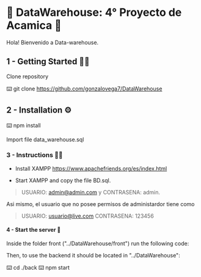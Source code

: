 
# 🔧 DataWarehouse: 4° Proyecto de Acamica 🔧



Hola! Bienvenido a Data-warehouse.

## 1 - Getting Started ✍🏻

Clone repository

⌨️ git clone https://github.com/gonzalovega7/DataWarehouse

## 2 - Installation ⚙️

⌨️ npm install


Import file data_warehouse.sql


### 3 - Instructions ✍🏻

- Install XAMPP 
https://www.apachefriends.org/es/index.html

- Start XAMPP and copy the file BD.sql.


> USUARIO: admin@admin.com y CONTRASENA: admin.
    
Asi mismo, el usuario que no posee permisos de administardor tiene como
    
> USUARIO: usuario@live.com CONTRASENA: 123456

#### 4 - Start the server 🚀

Inside the folder front ("../DataWarehouse/front") run the following code:

Then, to use the backend it should be located in "../DataWarehouse":

⌨️ cd ./back
⌨️ npm start

